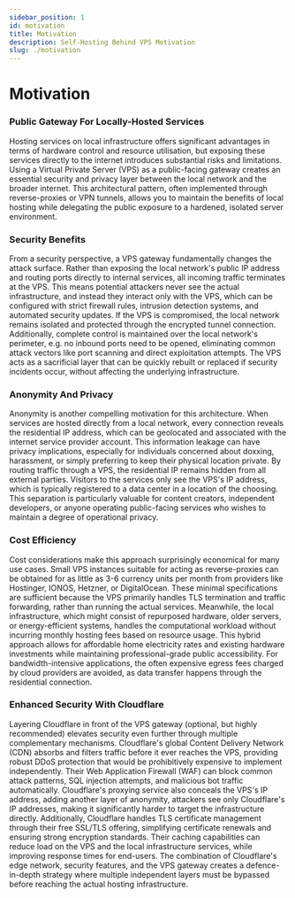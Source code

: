 ```yaml
---
sidebar_position: 1
id: motivation
title: Motivation
description: Self-Hosting Behind VPS Motivation
slug: ./motivation
---
```


# Motivation

### Public Gateway For Locally-Hosted Services

Hosting services on local infrastructure offers significant advantages in terms of hardware control and resource utilisation, but exposing these services directly to the internet introduces substantial risks and limitations. Using a Virtual Private Server (VPS) as a public-facing gateway creates an essential security and privacy layer between the local network and the broader internet. This architectural pattern, often implemented through reverse-proxies or VPN tunnels, allows you to maintain the benefits of local hosting while delegating the public exposure to a hardened, isolated server environment.

### Security Benefits

From a security perspective, a VPS gateway fundamentally changes the attack surface. Rather than exposing the local network's public IP address and routing ports directly to internal services, all incoming traffic terminates at the VPS. This means potential attackers never see the actual infrastructure, and instead they interact only with the VPS, which can be configured with strict firewall rules, intrusion detection systems, and automated security updates. If the VPS is compromised, the local network remains isolated and protected through the encrypted tunnel connection. Additionally, complete control is maintained over the local network's perimeter, e.g. no inbound ports need to be opened, eliminating common attack vectors like port scanning and direct exploitation attempts. The VPS acts as a sacrificial layer that can be quickly rebuilt or replaced if security incidents occur, without affecting the underlying infrastructure.

### Anonymity And Privacy

Anonymity is another compelling motivation for this architecture. When services are hosted directly from a local network, every connection reveals the residential IP address, which can be geolocated and associated with the internet service provider account. This information leakage can have privacy implications, especially for individuals concerned about doxxing, harassment, or simply preferring to keep their physical location private. By routing traffic through a VPS, the residential IP remains hidden from all external parties. Visitors to the services only see the VPS's IP address, which is typically registered to a data center in a location of the choosing. This separation is particularly valuable for content creators, independent developers, or anyone operating public-facing services who wishes to maintain a degree of operational privacy.

### Cost Efficiency

Cost considerations make this approach surprisingly economical for many use cases. Small VPS instances suitable for acting as reverse-proxies can be obtained for as little as 3-6 currency units per month from providers like Hostinger, IONOS, Hetzner, or DigitalOcean. These minimal specifications are sufficient because the VPS primarily handles TLS termination and traffic forwarding, rather than running the actual services. Meanwhile, the local infrastructure, which might consist of repurposed hardware, older servers, or energy-efficient systems, handles the computational workload without incurring monthly hosting fees based on resource usage. This hybrid approach allows for affordable home electricity rates and existing hardware investments while maintaining professional-grade public accessibility. For bandwidth-intensive applications, the often expensive egress fees charged by cloud providers are avoided, as data transfer happens through the residential connection.

### Enhanced Security With Cloudflare

Layering Cloudflare in front of the VPS gateway (optional, but highly recommended) elevates security even further through multiple complementary mechanisms. Cloudflare's global Content Delivery Network (CDN) absorbs and filters traffic before it ever reaches the VPS, providing robust DDoS protection that would be prohibitively expensive to implement independently. Their Web Application Firewall (WAF) can block common attack patterns, SQL injection attempts, and malicious bot traffic automatically. Cloudflare's proxying service also conceals the VPS's IP address, adding another layer of anonymity, attackers see only Cloudflare's IP addresses, making it significantly harder to target the infrastructure directly. Additionally, Cloudflare handles TLS certificate management through their free SSL/TLS offering, simplifying certificate renewals and ensuring strong encryption standards. Their caching capabilities can reduce load on the VPS and the local infrastructure services, while improving response times for end-users. The combination of Cloudflare's edge network, security features, and the VPS gateway creates a defence-in-depth strategy where multiple independent layers must be bypassed before reaching the actual hosting infrastructure.
